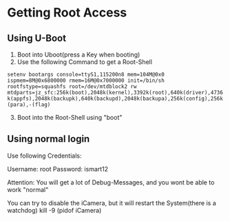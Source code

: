 # Getting Root Access
## Using U-Boot
1. Boot into Uboot(press a Key when booting)
2. Use the following Command to get a Root-Shell

`setenv bootargs console=ttyS1,115200n8 mem=104M@0x0 ispmem=8M@0x6800000 rmem=16M@0x7000000 init=/bin/sh rootfstype=squashfs root=/dev/mtdblock2 rw mtdparts=jz_sfc:256k(boot),2048k(kernel),3392k(root),640k(driver),4736k(appfs),2048k(backupk),640k(backupd),2048k(backupa),256k(config),256k(para),-(flag)`

3. Boot into the Root-Shell using "boot"

## Using normal login

Use following Credentials:

Username: root
Password:  ismart12

Attention: You will get a lot of Debug-Messages, and you wont be able to work "normal"

You can try to disable the iCamera, but it will restart the System(there is a watchdog)
kill -9 (pidof iCamera)


